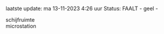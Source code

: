 laatste update: 
ma 13-11-2023  4:26   uur 
Status: FAALT - geel - 
<div class="service Y">schijfruimte</div><div class="service R">microstation</div>